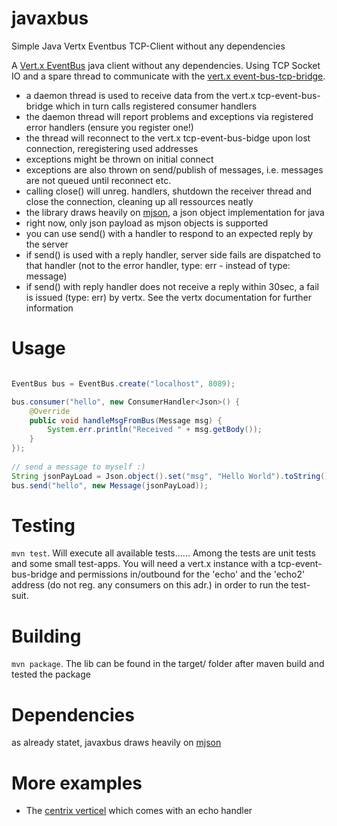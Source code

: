 # javaxbus
Simple Java Vertx  Eventbus  TCP-Client without any dependencies

A [Vert.x EventBus](http://vertx.io/docs/vertx-core/java/#event_bus) java client without any dependencies. Using TCP Socket
IO and a spare thread to communicate with the [vert.x event-bus-tcp-bridge](https://github.com/vert-x3/vertx-tcp-eventbus-bridge). 

* a daemon thread is used to receive data from the vert.x tcp-event-bus-bridge which in turn calls registered consumer handlers
* the daemon thread will report problems and exceptions via registered error handlers (ensure you register one!)
* the thread will reconnect to the vert.x tcp-event-bus-bidge upon lost connection, reregistering used addresses
* exceptions might be thrown on initial connect
* exceptions are also thrown on send/publish of messages, i.e. messages are not queued until reconnect etc.
* calling close() will unreg. handlers, shutdown the receiver thread and close the connection, cleaning up all ressources neatly 
* the library draws heavily on [mjson](https://bolerio.github.io/mjson/), a json object implementation for java
* right now, only json payload as mjson objects is supported
* you can use send() with a handler to respond to an expected reply by the server 
* if send() is used with a reply handler, server side fails are dispatched to that handler (not to the error handler, type: err - instead of type: message)
* if send() with reply handler does not receive a reply within 30sec, a fail is issued (type: err) by vertx. See the vertx documentation for further information
 


# Usage
```java

EventBus bus = EventBus.create("localhost", 8089);

bus.consumer("hello", new ConsumerHandler<Json>() {
	@Override
	public void handleMsgFromBus(Message msg) {
    	System.err.println("Received " + msg.getBody());
    }
});
   
// send a message to myself :)
String jsonPayLoad = Json.object().set("msg", "Hello World").toString();
bus.send("hello", new Message(jsonPayLoad));


```



# Testing
`mvn test`. Will execute all available tests......  Among the tests are unit tests and some small test-apps. 
You will need a vert.x instance with a tcp-event-bus-bridge and permissions in/outbound for the 'echo' and the 'echo2' address 
(do not reg. any consumers on this adr.) in order to run the test-suit.   



# Building

`mvn package`. The lib can be found in the target/ folder after maven build and tested the package



# Dependencies
as already statet, javaxbus draws heavily on [mjson](https://bolerio.github.io/mjson/)



# More examples   
* The [centrix verticel](https://github.com/danielstieger/centrix) which comes with an echo handler 
